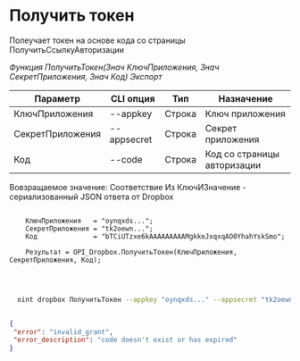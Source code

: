 ﻿---
sidebar_position: 2
---

# Получить токен
 Полеучает токен на основе кода со страницы ПолучитьСсылкуАвторизации


*Функция ПолучитьТокен(Знач КлючПриложения, Знач СекретПриложения, Знач Код) Экспорт*

  | Параметр | CLI опция | Тип | Назначение |
  |-|-|-|-|
  | КлючПриложения | --appkey | Строка | Ключ приложения |
  | СекретПриложения | --appsecret | Строка | Секрет приложения |
  | Код | --code | Строка | Код со страницы авторизации |

  
  Вовзращаемое значение:   Соответствие Из КлючИЗначение - сериализованный JSON ответа от Dropbox

```bsl title="Пример кода"
	
    КлючПриложения   = "oynqxds...";
    СекретПриложения = "tk2oewn...";
    Код              = "bTCiUTzxe6kAAAAAAAAAMgkkeJxqxqAO0YhahYskSmo";

    Результат = OPI_Dropbox.ПолучитьТокен(КлючПриложения, СекретПриложения, Код);

	
```

```sh title="Пример команд CLI"
    
  oint dropbox ПолучитьТокен --appkey "oynqxds..." --appsecret "tk2oewn..." --code "bTCiUTzxe6kAAAAAAAAAMgkkeJxqxqAO0YhahYskSmo"

```


```json title="Результат"

{
 "error": "invalid_grant",
 "error_description": "code doesn't exist or has expired"
}

```
